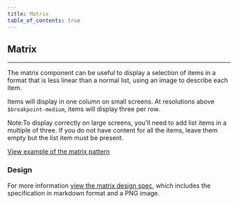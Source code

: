 ```yaml
---
title: Matrix
table_of_contents: true
---
```


## Matrix

<hr>

The matrix component can be useful to display a selection of items in a format that is less linear than a normal list, using an image to describe each item.

Items will display in one column on small screens. At resolutions above `$breakpoint-medium`, items will display three per row.

<div class="p-notification--information">
  <p class="p-notification__response">
    <span class="p-notification__status">Note:</span>To display correctly on large screens, you'll need to add list items in a multiple of three. If you do not have content for all the items, leave them empty but the list item must be present.
  </p>
</div>

<a href="https://canonical-web-and-design.github.io/vanilla-framework/examples/patterns/matrix/"
    class="js-example">
View example of the matrix pattern
</a>

### Design

For more information [view the matrix design spec](https://github.com/ubuntudesign/vanilla-design/tree/master/Matrix), which includes the specification in markdown format and a PNG image.

